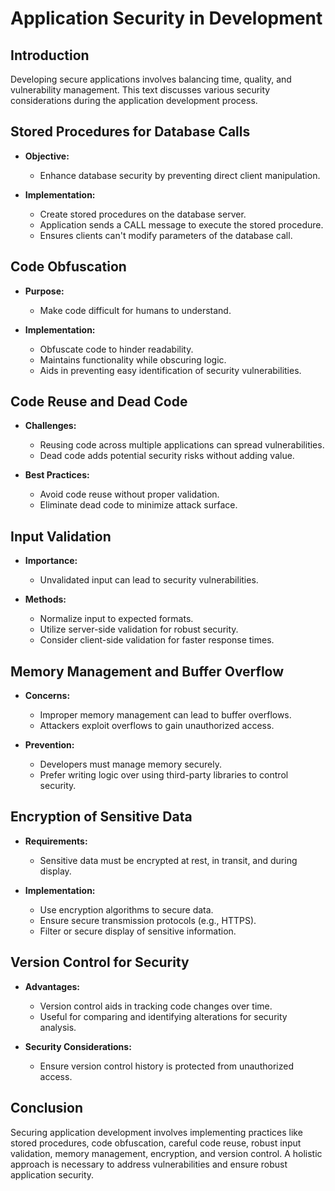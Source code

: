 # Application Security in Development

## Introduction

Developing secure applications involves balancing time, quality, and vulnerability management. This text discusses various security considerations during the application development process.

## Stored Procedures for Database Calls

- **Objective:**
    - Enhance database security by preventing direct client manipulation.

- **Implementation:**
    - Create stored procedures on the database server.
    - Application sends a CALL message to execute the stored procedure.
    - Ensures clients can't modify parameters of the database call.

## Code Obfuscation

- **Purpose:**
    - Make code difficult for humans to understand.

- **Implementation:**
    - Obfuscate code to hinder readability.
    - Maintains functionality while obscuring logic.
    - Aids in preventing easy identification of security vulnerabilities.

## Code Reuse and Dead Code

- **Challenges:**
    - Reusing code across multiple applications can spread vulnerabilities.
    - Dead code adds potential security risks without adding value.

- **Best Practices:**
    - Avoid code reuse without proper validation.
    - Eliminate dead code to minimize attack surface.

## Input Validation

- **Importance:**
    - Unvalidated input can lead to security vulnerabilities.

- **Methods:**
    - Normalize input to expected formats.
    - Utilize server-side validation for robust security.
    - Consider client-side validation for faster response times.

## Memory Management and Buffer Overflow

- **Concerns:**
    - Improper memory management can lead to buffer overflows.
    - Attackers exploit overflows to gain unauthorized access.

- **Prevention:**
    - Developers must manage memory securely.
    - Prefer writing logic over using third-party libraries to control security.

## Encryption of Sensitive Data

- **Requirements:**
    - Sensitive data must be encrypted at rest, in transit, and during display.

- **Implementation:**
    - Use encryption algorithms to secure data.
    - Ensure secure transmission protocols (e.g., HTTPS).
    - Filter or secure display of sensitive information.

## Version Control for Security

- **Advantages:**
    - Version control aids in tracking code changes over time.
    - Useful for comparing and identifying alterations for security analysis.

- **Security Considerations:**
    - Ensure version control history is protected from unauthorized access.

## Conclusion

Securing application development involves implementing practices like stored procedures, code obfuscation, careful code reuse, robust input validation, memory management, encryption, and version control. A holistic approach is necessary to address vulnerabilities and ensure robust application security.
